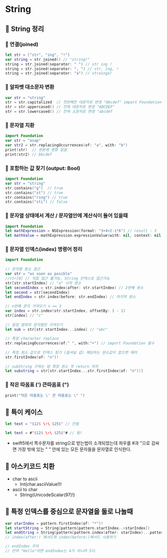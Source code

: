 # String

## 🍎 String 정리

### 📖 연결(joined)
```swift
let str = ["str", "ing", "!"]
var string = str.joined() // "string!"
string = str.joined(separator: " ") // str ing !
string = str.joined(separator: ", ") // str, ing, !
string = str.joined(separator: "a") // strainga!
```

### 📖 알파벳 대소문자 변환
```swift
var str = "string"
str = str.capitalized  // 첫번째만 대문자로 변경 "Abcdef" import Foundation 필수
str = str.uppercased() // 전체 대문자로 변경 "ABCDEF"
str = str.lowercased() // 전체 소문자로 변경 "abcdef
```

### 📖 문자열 치환
```swift
import Foundation
var str = "asap"
var str2 = str.replacingOccurrences(of: "a", with: "b")
print(str)  // 원본에 영향 없음
print(str2) // bbcdef
```

### 📖 포함하는 값 찾기 (output: Bool)
```swift
import Foundation
var str = "string"
str.contains("g")  // true
str.contains("st") // true
str.contains("ring") // true
str.contains("sti") // false
```

### 📖 문자열 상태에서 계산 / 문자열안에 계산식이 들어 있을때
```swift
import Foundation
let mathExpression = NSExpression(format: "3+4+2-1*6") // result : 3
let mathValue = mathExpression.expressionValue(with: nil, context: nil) as! Int
```

### 📖 문자열 인덱스(index) 명령어 정리
```swift
import Foundation
 
// 문자열 원소 접근
var str = "as soon as posible"
//str[0] // 직접 접근 불가능, String 인덱스로 접근가능
str[str.startIndex] // "a" 시작 원소
let secondIndex = str.index(after: str.startIndex) // 2번째 원소
let second = str[secondIndex]
let endIndex = str.index(before: str.endIndex) // 마지막 원소
 
// n번째 문자 가져오기 n == 3
var index = str.index(str.startIndex, offsetBy: 3 - 1)
str[index] // "c"
 
// 일정 범위의 문자열만 가져오기
let sub = str[str.startIndex...index] // "abc"
 
// 특정 character replace
str.replacingOccurrences(of:" ", with:"+") // import Foundation 필수
 
// 특정 원소 값으로 인덱스 찾기 (옵셔널 값) 해당하는 원소값이 없으면 에러
str.firstIndex(of: "n")!
 
// subString 구하는 법 특정 원소 첫 return 까지
let substring = str[str.startIndex...str.firstIndex(of: "n")!]
```

### 📖 작은 따옴표 (') 큰따옴표 (")
```swift
print("작은 따옴표는 \' 큰 따옴표는 \" ")
```

## 🍎 특이 케이스
```swift
let text = "$12$ \-\ $25$" // 안됨

let text = #"$12$ \-\ $25$"# // 됨!
```
- swift5에서 특수문자를 string으로 받는법이 소개되었는데 좌우를 #과 "으로 감싸면 가장 밖에 있는 " " 안에 있는 모든 문자들을 문자열로 인식한다.

## 🍎 아스키코드 치환
- char to ascii
    - Int(char.asciiValue!)!
- ascii to char
    - String(UnicodeScalar(97)!)

## 🍎 특정 인덱스를 중심으로 문자열을 둘로 나눌때
```swift
var starIndex = pattern.firstIndex(of: "*")!
let startString = String(pattern[pattern.startIndex..<starIndex])
let endString = String(pattern[pattern.index(after: starIndex)...pattern.index(before: pattern.endIndex)])
// index(after:) 메서드와 index(before:)메서드 사용하기

// endIndex 주의
// 만약 "Hello"라면 endIndex는 4가 아니라 5다.
```
